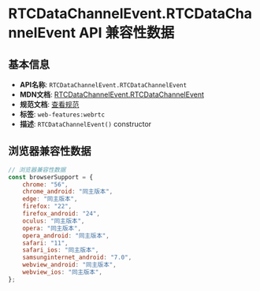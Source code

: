 # RTCDataChannelEvent.RTCDataChannelEvent API 兼容性数据

## 基本信息

- **API名称**: `RTCDataChannelEvent.RTCDataChannelEvent`
- **MDN文档**: [RTCDataChannelEvent.RTCDataChannelEvent](https://developer.mozilla.org/docs/Web/API/RTCDataChannelEvent/RTCDataChannelEvent)
- **规范文档**: [查看规范](https://w3c.github.io/webrtc-pc/#dom-rtcdatachannelevent-constructor)
- **标签**: `web-features:webrtc`
- **描述**: `RTCDataChannelEvent()` constructor

## 浏览器兼容性数据

```javascript
// 浏览器兼容性数据
const browserSupport = {
    chrome: "56",
    chrome_android: "同主版本",
    edge: "同主版本",
    firefox: "22",
    firefox_android: "24",
    oculus: "同主版本",
    opera: "同主版本",
    opera_android: "同主版本",
    safari: "11",
    safari_ios: "同主版本",
    samsunginternet_android: "7.0",
    webview_android: "同主版本",
    webview_ios: "同主版本",
};

```


